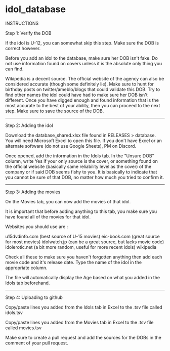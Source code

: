 # idol_database

INSTRUCTIONS

Step 1: Verify the DOB

If the idol is U-12, you can somewhat skip this step. Make sure the DOB is correct however.

Before you add an idol to the database, make sure her DOB isn't fake. Do not use information found on covers unless it is the absolute only thing you can find.

Wikipedia is a decent source. The official website of the agency can also be considered accurate (though some definitely lie). Make sure to hunt for birthday posts on twitter/ameblo/blogs that could validate this DOB. Try to find other names the idol could have had to make sure her DOB isn't different. Once you have digged enough and found information that is the most accurate to the best of your ability, then you can proceed to the next step. Make sure to save the source of the DOB.
__________________

Step 2: Adding the idol

Download the database_shared.xlsx file found in RELEASES > database. You will need Microsoft Excel to open this file. If you don't have Excel or an alternate software (do not use Google Sheets), PM on Discord.

Once opened, add the information in the Idols tab. In the "Unsure DOB" column, write Yes if your only source is the cover, or something found on the official website (basically same reliability level as the cover) of the company or if said DOB seems fishy to you. It is basically to indicate that you cannot be sure of that DOB, no matter how much you tried to confirm it.
__________________

Step 3: Adding the movies

On the Movies tab, you can now add the movies of that idol. 

It is important that before adding anything to this tab, you make sure you have found all of the movies for that idol.

Websites you should use are :

u15dvdinfo.com (best source of U-15 movies)
eic-book.com (great source for most movies)
idolwatch.jp (can be a great source, but lacks movie code)
idolerotic.net (a bit more random, useful for more recent idols)
wikipedia

Check all these to make sure you haven't forgotten anything then add each movie code and it's release date. Type the name of the idol in the appropriate column.

The file will automatically display the Age based on what you added in the Idols tab beforehand.
__________________

Step 4: Uploading to github

Copy/paste lines you added from the Idols tab in Excel to the .tsv file called idols.tsv

Copy/paste lines you added from the Movies tab in Excel to the .tsv file called movies.tsv

Make sure to create a pull request and add the sources for the DOBs in the comment of your pull request.
